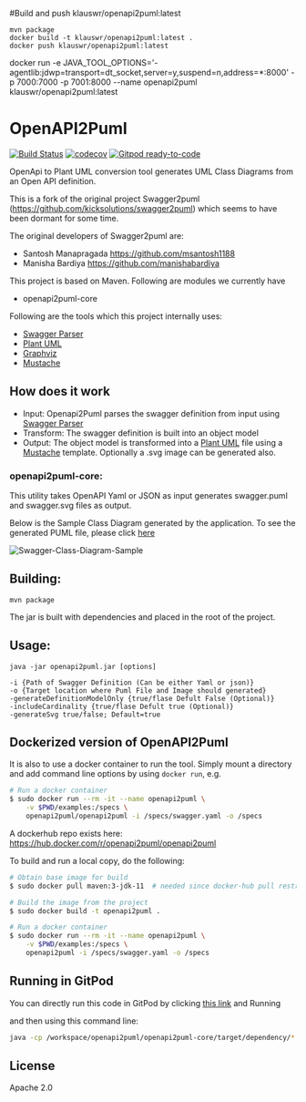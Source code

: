 
#Build and push klauswr/openapi2puml:latest
```
mvn package
docker build -t klauswr/openapi2puml:latest .
docker push klauswr/openapi2puml:latest
```
docker run -e JAVA_TOOL_OPTIONS='-agentlib:jdwp=transport=dt_socket,server=y,suspend=n,address=*:8000' -p 7000:7000 -p 7001:8000 --name openapi2puml klauswr/openapi2puml:latest


# OpenAPI2Puml

[![Build Status](https://api.travis-ci.com/openapi2puml/openapi2puml.svg?branch=master)](https://travis-ci.com/openapi2puml/openapi2puml)
[![codecov](https://codecov.io/gh/openapi2puml/openapi2puml/branch/master/graph/badge.svg)](https://codecov.io/gh/openapi2puml/openapi2puml)
[![Gitpod ready-to-code](https://img.shields.io/badge/Gitpod-ready--to--code-blue?logo=gitpod)](https://gitpod.io/#https://github.com/openapi2puml/openapi2puml)

OpenApi to Plant UML conversion tool generates UML Class Diagrams from an Open API definition.

This is a fork of the original project Swagger2puml (https://github.com/kicksolutions/swagger2puml) which seems to have been dormant for some time.

The original developers of Swagger2puml are:
- Santosh Manapragada https://github.com/msantosh1188
- Manisha Bardiya https://github.com/manishabardiya

This project is based on Maven.
Following are modules we currently have

- openapi2puml-core

Following are the tools which this project internally uses:

- [Swagger Parser]
- [Plant UML]
- [Graphviz]
- [Mustache]

## How does it work

- Input: Openapi2Puml parses the swagger definition from input using [Swagger Parser]
- Transform: The swagger definition is built into an object model
- Output: The object model is transformed into a [Plant UML] file using a [Mustache] template. Optionally a .svg
image can be generated also.

### openapi2puml-core:

This utility takes OpenAPI Yaml or JSON as input generates swagger.puml and swagger.svg files as output.

Below is the Sample Class Diagram generated by the application.
To see the generated PUML file, please click [here](examples/swagger.puml)

![Swagger-Class-Diagram-Sample](examples/swagger.svg)

## Building:

```
mvn package
```

The jar is built with dependencies and placed in the root of the project.

## Usage:

```
java -jar openapi2puml.jar [options]

-i {Path of Swagger Definition (Can be either Yaml or json)}
-o {Target location where Puml File and Image should generated}
-generateDefinitionModelOnly {true/flase Defult False (Optional)}
-includeCardinality {true/flase Defult true (Optional)}
-generateSvg true/false; Default=true

```

## Dockerized version of OpenAPI2Puml

It is also to use a docker container to run the tool. Simply mount a directory
and add command line options by using `docker run`, e.g.

```bash
# Run a docker container
$ sudo docker run --rm -it --name openapi2puml \
    -v $PWD/examples:/specs \
    openapi2puml/openapi2puml -i /specs/swagger.yaml -o /specs
```

A dockerhub repo exists here: https://hub.docker.com/r/openapi2puml/openapi2puml

To build and run a local copy, do the following:

```bash
# Obtain base image for build
$ sudo docker pull maven:3-jdk-11  # needed since docker-hub pull restrictions

# Build the image from the project
$ sudo docker build -t openapi2puml .

# Run a docker container
$ sudo docker run --rm -it --name openapi2puml \
    -v $PWD/examples:/specs \
    openapi2puml -i /specs/swagger.yaml -o /specs
```

## Running in GitPod

You can directly run this code in GitPod by clicking [this link](https://gitpod.io/#https://github.com/openapi2puml/openapi2puml) and Running

and then using this command line:

```bash
java -cp /workspace/openapi2puml/openapi2puml-core/target/dependency/*:/workspace/openapi2puml/openapi2puml-core/target/openapi-plantuml-core-0.0.1-SNAPSHOT.jar org.openapi2puml.openapi.OpenApi2PlantUML -i /workspace/openapi2puml/examples/swagger.yaml -o /workspace/openapi2puml/examples
```

License
----

Apache 2.0

[Plant UML]: <https://github.com/plantuml/plantuml>
[Swagger]: <https://swagger.io/>
[Swagger Parser]: <https://github.com/swagger-api/swagger-parser>
[Graphviz]: <https://graphviz.gitlab.io/>
[Mustache]: <https://github.com/spullara/mustache.java>
